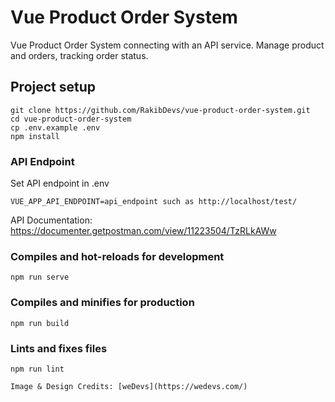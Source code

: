 # Vue Product Order System
Vue Product Order System connecting with an API service. Manage product and orders, tracking order status.

## Project setup

```
git clone https://github.com/RakibDevs/vue-product-order-system.git
cd vue-product-order-system
cp .env.example .env
npm install
```
### API Endpoint

Set API endpoint in .env
```
VUE_APP_API_ENDPOINT=api_endpoint such as http://localhost/test/
```

API Documentation: 
https://documenter.getpostman.com/view/11223504/TzRLkAWw


### Compiles and hot-reloads for development
```
npm run serve
```

### Compiles and minifies for production
```
npm run build
```

### Lints and fixes files
```
npm run lint

Image & Design Credits: [weDevs](https://wedevs.com/)
